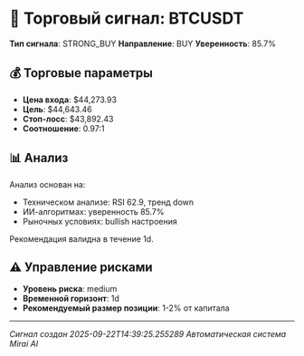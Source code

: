 
# 🎯 Торговый сигнал: BTCUSDT

**Тип сигнала**: STRONG_BUY
**Направление**: BUY
**Уверенность**: 85.7%

## 💰 Торговые параметры
- **Цена входа**: $44,273.93
- **Цель**: $44,643.46
- **Стоп-лосс**: $43,892.43
- **Соотношение**: 0.97:1

## 📊 Анализ

Анализ основан на:
- Техническом анализе: RSI 62.9, тренд down
- ИИ-алгоритмах: уверенность 85.7%
- Рыночных условиях: bullish настроения

Рекомендация валидна в течение 1d.
        

## ⚠️ Управление рисками
- **Уровень риска**: medium
- **Временной горизонт**: 1d
- **Рекомендуемый размер позиции**: 1-2% от капитала

---
*Сигнал создан 2025-09-22T14:39:25.255289*
*Автоматическая система Mirai AI*
        